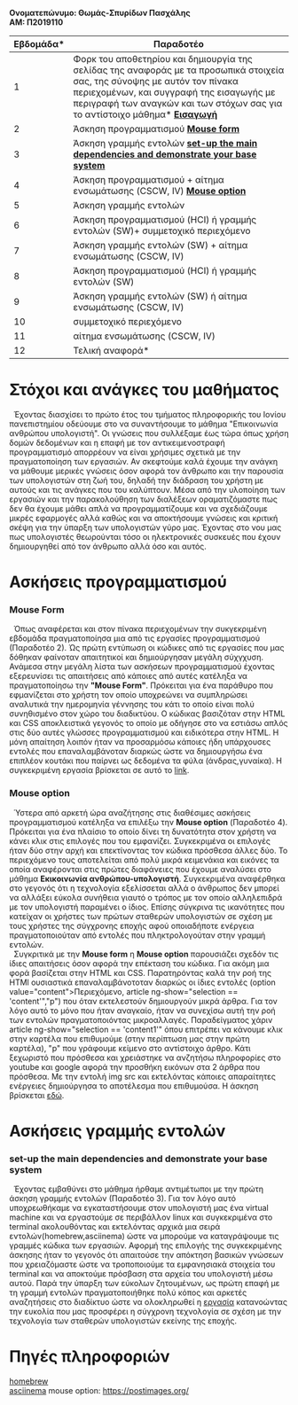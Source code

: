 **Ονοματεπώνυμο: Θωμάς-Σπυρίδων Πασχάλης   
ΑΜ: Π2019110**

| Εβδομάδα* | Παραδοτέο |
| --- | --- |
| 1 | Φορκ του αποθετηρίου και δημιουργία της σελίδας της αναφοράς με τα προσωπικά στοιχεία σας, της σύνοψης με αυτόν τον πίνακα περιεχομένων, και συγγραφή της εισαγωγής με περιγραφή των αναγκών και των στόχων σας για το αντίστοιχο μάθημα*  **[Εισαγωγή](#Στόχοι-και-ανάγκες-του-μαθήματος)**|      
| 2 | Άσκηση προγραμματισμού **[Mouse form](#Mouse-Form)**| 
| 3 | Άσκηση γραμμής εντολών **[set-up the main dependencies and demonstrate your base system](#set-up-the-main-dependencies-and-demonstrate-your-base-system)**|
| 4 | Άσκηση προγραμματισμού + αίτημα ενσωμάτωσης (CSCW, IV) **[Mouse option](#Mouse-option)**|
| 5 | Άσκηση γραμμής εντολών |
| 6 | Άσκηση προγραμματισμού (HCI) ή γραμμής εντολών (SW)+ συμμετοχικό περιεχόμενο |
| 7 | Άσκηση γραμμής εντολών (SW) + αίτημα ενσωμάτωσης (CSCW, IV) |
| 8 | Άσκηση προγραμματισμού (HCI) ή γραμμής εντολών (SW) |
| 9 | Άσκηση γραμμής εντολών (SW) ή αίτημα ενσωμάτωσης (CSCW, IV) |
| 10 | συμμετοχικό περιεχόμενο |
| 11 | αίτημα ενσωμάτωσης (CSCW, IV) |
| 12 | Τελική αναφορά* |

# Στόχοι και ανάγκες του μαθήματος

&nbsp;&nbsp;Έχοντας διασχίσει το πρώτο έτος του τμήματος πληροφορικής του Ιονίου πανεπιστημίου οδεύουμε στο να συναντήσουμε το μάθημα "Επικοινωνία ανθρώπου υπολογιστή". Οι γνώσεις που συλλέξαμε έως τώρα όπως χρήση δομών δεδομένων και η επαφή με τον αντικειμενοστραφή προγραμματισμό απορρέουν να είναι χρήσιμες σχετικά με την πραγματοποίηση των εργασιών. Αν σκεφτούμε καλά έχουμε την ανάγκη να μάθουμε μερικές γνώσεις όσον αφορά τον άνθρωπο και την παρουσία των υπολογιστών στη ζωή του, δηλαδή την διάδραση του χρήστη με αυτούς και τις ανάγκες που του καλύπτουν. Μέσα από την υλοποίηση των εργασιών και την παρακολούθηση των διαλέξεων οραματιζόμαστε πως δεν θα έχουμε μάθει απλά να προγραμματίζουμε και να σχεδιάζουμε μικρές εφαρμογές αλλά καθώς και να αποκτήσουμε γνώσεις και κριτική σκέψη για την ύπαρξη των υπολογιστών γύρο μας. Έχοντας στο νου μας πως υπολογιστές θεωρούνται τόσο οι ηλεκτρονικές συσκευές που έχουν δημιουργηθεί από τον άνθρωπο αλλά όσο και αυτός.  

# Ασκήσεις προγραμματισμού
### Mouse Form

&nbsp; Όπως αναφέρεται και στον πίνακα περιεχομένων την συκγεκριμένη εβδομάδα πραγματοποίησα μια από τις εργασίες προγραμματισμού (Παραδοτέο 2). Ώς πρώτη εντύπωση οι κώδικες από τις εργασίες που μας δόθηκαν φαίνοταν απαιτητικοί και δημιούργησαν μεγάλη σύχγχυση. Ανάμεσα στην μεγάλη λίστα των ασκήσεων προγραμματισμού έχοντας εξερευνίσει τις απαιτήσεις από κάποιες από αυτές κατέληξα να πραγματοποίησω την **"Mouse Form"**. Πρόκειται για ένα παράθυρο που εφμανίζεται στο χρήστη τον οποίο υποχρεώνει να συμπληρώσει αναλυτικά την ημερομηνία γέννησης του κάτι το οποίο είναι πολύ συνηθισμένο στον χώρο του διαδικτύου. Ο κώδικας βασιζόταν στην HTML και CSS αποκλειστικά γεγονός το οποίο με οδήγησε στο να εστιάσω απλός στις δύο αυτές γλώσσες προγραμματισμού και ειδικότερα στην HTML. Η μόνη απαίτηση λοιπόν ήταν να προσαρμόσω κάποιες ήδη υπάρχουσες εντολές που επαναλαμβάνοταν διαρκώς ώστε να δημιουργήσω ένα επιπλέον κουτάκι που παίρνει ως δεδομένα τα φύλα (άνδρας,γυναίκα). Η συγκεκριμένη εργασία βρίσκεται σε αυτό το [link](https://codingexercisesp2019110.netlify.app/remix/mouse-form/).   

### Mouse option

&nbsp; Ύστερα από αρκετή ώρα αναζήτησης στις διαθέσιμες ασκήσεις προγραμματισμού κατέληξα να επιλέξω την **Μouse option** (Παραδοτέο 4). Πρόκειται για ένα πλαίσιο το οποίο δίνει τη δυνατότητα στον χρήστη να κάνει κλικ στις επιλογές που του εμφανίζει. Συγκεκριμένα οι επιλογές ήταν δύο στην αρχή και επεκτίνοντας τον κώδικα πρόσθεσα άλλες δύο. Το περιεχόμενο τους αποτελείται από πολύ μικρά κειμενάκια και εικόνες τα οποία αναφέρονται στις πρώτες διαφάνειες που έχουμε αναλύσει στο μάθημα **Εκικοινωνία ανθρώπου-υπολογιστή**. Συγκεκριμένα αναφέρθηκα στο γεγονός ότι η τεχνολογία εξελίσσεται αλλά ο άνθρωπος δεν μπορεί να αλλάξει εύκολα συνήθεια γιαυτό ο τρόπος με τον οποίο αλληλεπιδρά με τον υπολογιστή παραμένει ο ίδιος. Επίσης σύγκρινα τις ικανότητες που κατείχαν οι χρήστες των πρώτων σταθερών υπολογιστών σε σχέση με τους χρήστες της σύγχρονης εποχής αφού οποιαδήποτε ενέργεια πραγματοποιούταν από εντολές που πληκτρολογούταν στην γραμμή εντολών.    
&nbsp; Συγκριτικά με την **Mouse form** η **Mouse option** παρουσιάζει σχεδόν τις ίδιες απαιτήσεις όσον αφορά την επέκταση του κώδικα. Για ακόμη μια φορά βασίζεται στην HTML και CSS. Παρατηρόντας καλά την ροή της HTMl ουσιαστικά επαναλαμβάνοτοταν διαρκώς οι ίδιες εντολές (option value="content">Περιεχόμενο, article ng-show="selection == 'content'","p") που όταν εκτελεστούν δημιουργούν μικρά άρθρα. Για τον λόγο αυτό το μόνο που ήταν αναγκαίο, ήταν να συνεχίσω αυτή την ροή των εντολών πραγματοποιόντας μικροαλλαγές. Παραδείγματος χάριν article ng-show="selection == 'content1'" όπου επιτρέπει να κάνουμε κλικ στην καρτέλα που επιθυμούμε (στην περίπτωση μας στην πρώτη καρτέλα), "p" που γράφουμε κείμενο στο αντίστοιχο άρθρο. Κάτι ξεχωριστό που πρόσθεσα και χρειάστηκε να ανζητήσω πληροφορίες στο youtube και google αφορά την προσθήκη εικόνων στα 2 άρθρα που πρόσθεσα. Με την εντολή img src και εκτελόντας κάποιες απαραίτητες ενέργειες δημιούργησα το αποτέλεσμα που επιθυμούσα. Η άσκηση βρίσκεται [εδώ](https://codingexercisesp2019110.netlify.app/remix/mouse-option/).

# Ασκήσεις γραμμής εντολών 
### set-up the main dependencies and demonstrate your base system
&nbsp;  Έχοντας εμβαθύνει στο μάθημα ήρθαμε αντιμέτωποι με την πρώτη άσκηση γραμμής εντολών (Παραδοτέο 3). Για τον λόγο αυτό υποχρεωθήκαμε να εγκαταστήσουμε στον υπολογιστή μας ένα virtual machine και να εργαστούμε σε περιβάλλον linux και συγκεκριμένα στο terminal ακολουθόντας και εκτελόντας αρχικά μια σειρά εντολών(homebrew,asciinema) ώστε να μπορούμε να καταγράψουμε τις γραμμές κώδικα των εργασιών. Αφορμή της επιλογής της συγκεκριμένης άσκησης ήταν το γεγονός ότι απαιτούσε την απόκτηση βασικών γνώσεων που χρειαζόμαστε ώστε να τροποποιούμε τα εμφανησιακά στοιχεία του terminal και να αποκτούμε πρόσβαση στα αρχεία του υπολογιστή μέσω αυτού. Παρά την ύπαρξη των εύκολων ζητουμένων, ως πρώτη επαφή με τη γραμμή εντολών πραγματοποιήθηκε πολύ κόπος και αρκετές αναζητήσεις στο διαδίκτυο ώστε να ολοκληρωθεί η [εργασία](https://asciinema.org/a/368008) κατανοώντας την ευκολία που μας προσφέρει η σύγχρονη τεχνολογία σε σχέση με την τεχνολογία των σταθερών υπολογιστών εκείνης της εποχής.

# Πηγές πληροφοριών
[homebrew](https://docs.brew.sh/Homebrew-on-Linux)  
[asciinema](https://asciinema.org/docs/installation)
mouse option: https://postimages.org/







